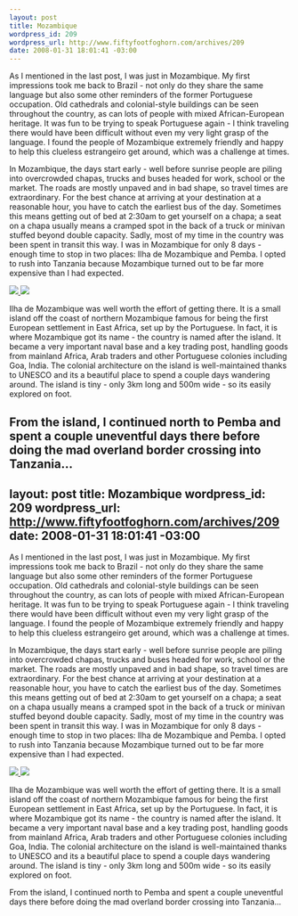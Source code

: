 ```yaml
--- 
layout: post
title: Mozambique
wordpress_id: 209
wordpress_url: http://www.fiftyfootfoghorn.com/archives/209
date: 2008-01-31 18:01:41 -03:00
---
```

As I mentioned in the last post, I was just in Mozambique. My first impressions took me back to Brazil - not only do they share the same language but also some other reminders of the former Portuguese occupation. Old cathedrals and colonial-style buildings can be seen throughout the country, as can lots of people with mixed African-European heritage. It was fun to be trying to speak Portuguese again - I think traveling there would have been difficult without even my very light grasp of the language. I found the people of Mozambique extremely friendly and happy to help this clueless estrangeiro get around, which was a challenge at times.

In Mozambique, the days start early - well before sunrise people are piling into overcrowded chapas, trucks and buses headed for work, school or the market. The roads are mostly unpaved and in bad shape, so travel times are extraordinary. For the best chance at arriving at your destination at a reasonable hour, you have to catch the earliest bus of the day. Sometimes this means getting out of bed at 2:30am to get yourself on a chapa; a seat on a chapa usually means a cramped spot in the back of a truck or minivan stuffed beyond double capacity. Sadly, most of my time in the country was been spent in transit this way. I was in Mozambique for only 8 days - enough time to stop in two places: Ilha de Mozambique and Pemba. I opted to rush into Tanzania because Mozambique turned out to be far more expensive than I had expected.

<a href="http://www.flickr.com/photos/fiftyfeet/">
<img src="http://farm3.static.flickr.com/2084/2235596881_ea42bf64e7_m.jpg"/> <img src="http://farm3.static.flickr.com/2332/2236384438_cb116a8072_m.jpg"/>
</a>

Ilha de Mozambique was well worth the effort of getting there. It is a small island off the coast of northern Mozambique famous for being the first European settlement in East Africa, set up by the Portuguese. In fact, it is where Mozambique got its name - the country is named after the island. It became a very important naval base and a key trading post, handling goods from mainland Africa, Arab traders and other Portuguese colonies including Goa, India. The colonial architecture on the island is well-maintained thanks to UNESCO and its a beautiful place to spend a couple days wandering around. The island is tiny - only 3km long and 500m wide - so its easily explored on foot.

From the island, I continued north to Pemba and spent a couple uneventful days there before doing the mad overland border crossing into Tanzania...
--- 
layout: post
title: Mozambique
wordpress_id: 209
wordpress_url: http://www.fiftyfootfoghorn.com/archives/209
date: 2008-01-31 18:01:41 -03:00
---
As I mentioned in the last post, I was just in Mozambique. My first impressions took me back to Brazil - not only do they share the same language but also some other reminders of the former Portuguese occupation. Old cathedrals and colonial-style buildings can be seen throughout the country, as can lots of people with mixed African-European heritage. It was fun to be trying to speak Portuguese again - I think traveling there would have been difficult without even my very light grasp of the language. I found the people of Mozambique extremely friendly and happy to help this clueless estrangeiro get around, which was a challenge at times.

In Mozambique, the days start early - well before sunrise people are piling into overcrowded chapas, trucks and buses headed for work, school or the market. The roads are mostly unpaved and in bad shape, so travel times are extraordinary. For the best chance at arriving at your destination at a reasonable hour, you have to catch the earliest bus of the day. Sometimes this means getting out of bed at 2:30am to get yourself on a chapa; a seat on a chapa usually means a cramped spot in the back of a truck or minivan stuffed beyond double capacity. Sadly, most of my time in the country was been spent in transit this way. I was in Mozambique for only 8 days - enough time to stop in two places: Ilha de Mozambique and Pemba. I opted to rush into Tanzania because Mozambique turned out to be far more expensive than I had expected.

<a href="http://www.flickr.com/photos/fiftyfeet/">
<img src="http://farm3.static.flickr.com/2084/2235596881_ea42bf64e7_m.jpg"/> <img src="http://farm3.static.flickr.com/2332/2236384438_cb116a8072_m.jpg"/>
</a>

Ilha de Mozambique was well worth the effort of getting there. It is a small island off the coast of northern Mozambique famous for being the first European settlement in East Africa, set up by the Portuguese. In fact, it is where Mozambique got its name - the country is named after the island. It became a very important naval base and a key trading post, handling goods from mainland Africa, Arab traders and other Portuguese colonies including Goa, India. The colonial architecture on the island is well-maintained thanks to UNESCO and its a beautiful place to spend a couple days wandering around. The island is tiny - only 3km long and 500m wide - so its easily explored on foot.

From the island, I continued north to Pemba and spent a couple uneventful days there before doing the mad overland border crossing into Tanzania...
